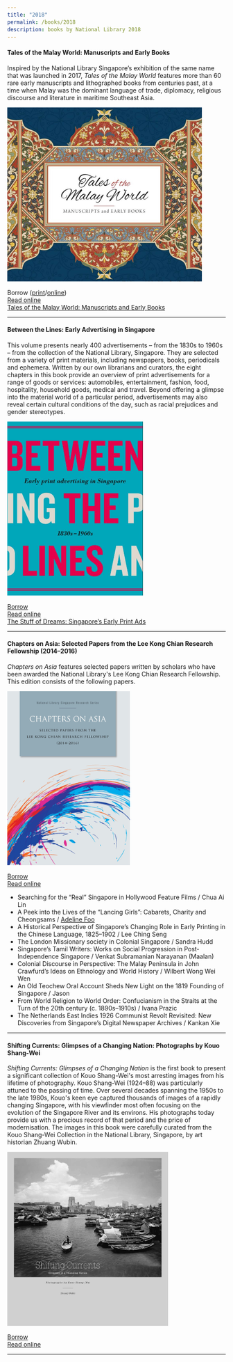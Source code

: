 ```yaml
---
title: "2018"
permalink: /books/2018
description: books by National Library 2018
---
```

#### <a style="text-decoration: none; font-weight: bold;" href="/vol-13/issue-2/jul-sep-2017/talesofmalayworld">Tales of the Malay World: Manuscripts and Early Books </a> 
Inspired by the National Library Singapore’s exhibition of the same name that was launched in 2017, *Tales of the Malay World* features more than 60 rare early manuscripts and lithographed books from centuries past, at a time when Malay was the dominant language of trade, diplomacy, religious discourse and literature in maritime Southeast Asia. 

<img src="/images/publications/tales%20of%20malay%20world.jpg" style="width:auto; height:400px">

Borrow ([print](https://eservice.nlb.gov.sg/item_holding.aspx?bid=203172926)/[online](https://nlb.overdrive.com/media/4267086))
<br>[Read online](https://eresources.nlb.gov.sg/printheritage/detail/dc0f2482-5d6d-4dcb-8bf5-7f297fc17546.aspx)
<br>[Tales of the Malay World: Manuscripts and Early Books](/vol-13/issue-2/jul-sep-2017/talesofmalayworld)


 <hr>

#### <a style="text-decoration: none; font-weight: bold;" href="/vol-14/issue-2/jul-sep-2018/stuff-of-dreams-sg/">Between the Lines: Early Advertising in Singapore</a> 

This volume presents nearly 400 advertisements – from the 1830s to 1960s – from the collection of the National Library, Singapore. They are selected from a variety of print materials, including newspapers, books, periodicals and ephemera. Written by our own librarians and curators, the eight chapters in this book provide an overview of print advertisements for a range of goods or services: automobiles, entertainment, fashion, food, hospitality, household goods, medical and travel. Beyond offering a glimpse into the material world of a particular period, advertisements may also reveal certain cultural conditions of the day, such as racial prejudices and gender stereotypes.

<img src="/images/Vol-14-issue-2/the-stuff-of-dreams/Dreams9.JPG" style="width:auto; height:400px">
 
[Borrow](https://eservice.nlb.gov.sg/item_holding.aspx?bid=203150558) 
<br>[Read online](https://eresources.nlb.gov.sg/printheritage/detail/6922e3de-1a16-4741-b2f9-08129d702c1e.aspx)
<br>[The Stuff of Dreams: Singapore’s Early Print Ads](/vol-14/issue-2/jul-sep-2018/stuff-of-dreams-sg/)

<hr>

#### <a style="text-decoration: none; font-weight: bold;" href="https://eresources.nlb.gov.sg/printheritage/detail/9939d7bf-ee29-44d1-ae82-01269d2d029c.aspx" target="_blank">Chapters on Asia: Selected Papers from the Lee Kong Chian Research Fellowship (2014–2016)</a> 
<i>Chapters on Asia</i> features selected papers written by scholars who have been awarded the National Library's Lee Kong Chian Research Fellowship. This edition consists of the following papers. 

<img src="/images/publications/COA2014-16-web.jpg" style="width:auto; height:400px">

[Borrow](https://eservice.nlb.gov.sg/item_holding.aspx?bid=203074678) 
<br>[Read online](https://eresources.nlb.gov.sg/printheritage/detail/9939d7bf-ee29-44d1-ae82-01269d2d029c.aspx)

* Searching for the “Real” Singapore in Hollywood Feature Films / Chua Ai Lin 
* A Peek into the Lives of the “Lancing Girls”: Cabarets, Charity and Cheongsams / [Adeline Foo](/vol-12/issue-4/jan-mar-2017/beneath-glitz-glamour)
* A Historical Perspective of Singapore’s Changing Role in Early Printing in the Chinese Language, 1825–1902 / Lee Ching Seng 
* The London Missionary society in Colonial Singapore / Sandra Hudd 
* Singapore’s Tamil Writers: Works on Social Progression in Post-Independence Singapore / Venkat Subramanian Narayanan (Maalan) 
* Colonial Discourse in Perspective: The Malay Peninsula in John Crawfurd’s Ideas on Ethnology and World History / Wilbert Wong Wei Wen 
* An Old Teochew Oral Account Sheds New Light on the 1819 Founding of Singapore / Jason 
* From World Religion to World Order: Confucianism in the Straits at the Turn of the 20th century (c. 1890s–1910s) / Ivana Prazic 
* The Netherlands East Indies 1926 Communist Revolt Revisited: New Discoveries from Singapore’s Digital Newspaper Archives / Kankan Xie

<hr>

#### <a style="text-decoration: none; font-weight: bold;" href="https://eservice.nlb.gov.sg/item_holding.aspx?bid=203056880" target="_blank">Shifting Currents: Glimpses of a Changing Nation: Photographs by Kouo Shang-Wei </a> 

*Shifting Currents: Glimpses of a Changing Nation* is the first book to present a significant collection of Kouo Shang-Wei's most arresting images from his lifetime of photography. Kouo Shang-Wei (1924–88) was particularly attuned to the passing of time. Over several decades spanning the 1950s to the late 1980s, Kouo's keen eye captured thousands of images of a rapidly changing Singapore, with his viewfinder most often focusing on the evolution of the Singapore River and its environs. His photographs today provide us with a precious record of that period and the price of modernisation. The images in this book were carefully curated from the Kouo Shang-Wei Collection in the National Library, Singapore, by art historian Zhuang Wubin.

<img src="/images/publications/Shifting%20Currents%20Glimpses%20of%20a%20Changing%20Nation%20Photographs%20by%20Kouo%20Shang-Wei.jpg" style="width:auto; height:400px">
 


[Borrow](https://eservice.nlb.gov.sg/item_holding.aspx?bid=203056880)
<br>[Read online](https://eresources.nlb.gov.sg/printheritage/detail/7cbfd7cd-5cd7-4310-992d-3b34659c9272.aspx)
<hr>